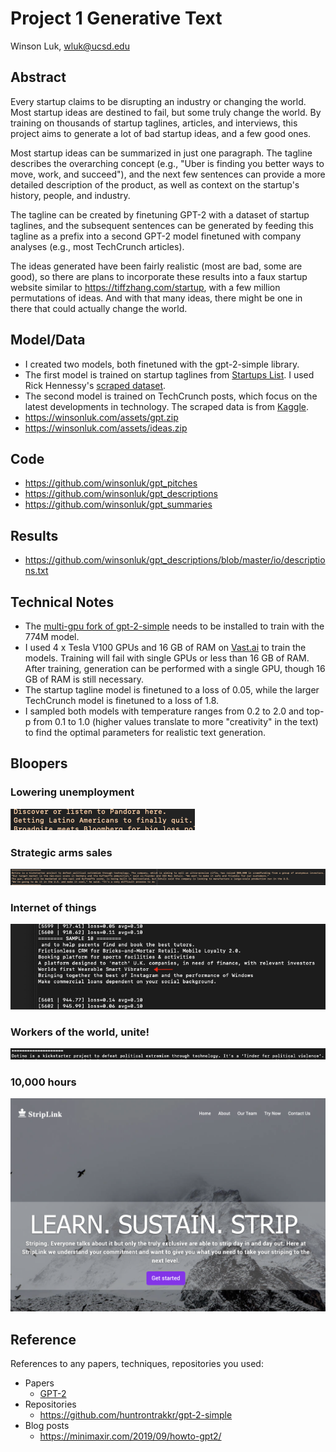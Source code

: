 # Project 1 Generative Text

Winson Luk, wluk@ucsd.edu

## Abstract

Every startup claims to be disrupting an industry or changing the world. Most startup ideas are destined to fail, but some truly change the world. By training on thousands of startup taglines, articles, and interviews, this project aims to generate a lot of bad startup ideas, and a few good ones.

Most startup ideas can be summarized in just one paragraph. The tagline describes the overarching concept (e.g., "Uber is finding you better ways to move, work, and succeed"), and the next few sentences can provide a more detailed description of the product, as well as context on the startup's history, people, and industry.

The tagline can be created by finetuning GPT-2 with a dataset of startup taglines, and the subsequent sentences can be generated by feeding this tagline as a prefix into a second GPT-2 model finetuned with company analyses (e.g., most TechCrunch articles).

The ideas generated have been fairly realistic (most are bad, some are good), so there are plans to incorporate these results into a faux startup website similar to https://tiffzhang.com/startup, with a few million permutations of ideas. And with that many ideas, there might be one in there that could actually change the world.

## Model/Data


- I created two models, both finetuned with the gpt-2-simple library.
- The first model is trained on startup taglines from [Startups List](https://www.startups-list.com/). I used Rick Hennessy's [scraped dataset](https://data.world/rickyhennessy/startup-names-and-descriptions).
- The second model is trained on TechCrunch posts, which focus on the latest developments in technology. The scraped data is from [Kaggle](https://www.kaggle.com/thibalbo/techcrunch-posts-compilation).
- https://winsonluk.com/assets/gpt.zip
- https://winsonluk.com/assets/ideas.zip

## Code

- https://github.com/winsonluk/gpt_pitches
- https://github.com/winsonluk/gpt_descriptions
- https://github.com/winsonluk/gpt_summaries

## Results

- https://github.com/winsonluk/gpt_descriptions/blob/master/io/descriptions.txt

## Technical Notes

- The [multi-gpu fork of gpt-2-simple](https://github.com/huntrontrakkr/gpt-2-simple) needs to be installed to train with the 774M model.
- I used 4 x Tesla V100 GPUs and 16 GB of RAM on [Vast.ai](https://vast.ai) to train the models. Training will fail with single GPUs or less than 16 GB of RAM. After training, generation can be performed with a single GPU, though 16 GB of RAM is still necessary.
- The startup tagline model is finetuned to a loss of 0.05, while the larger TechCrunch model is finetuned to a loss of 1.8.
- I sampled both models with temperature ranges from 0.2 to 2.0 and top-p from 0.1 to 1.0 (higher values translate to more "creativity" in the text) to find the optimal parameters for realistic text generation.

## Bloopers

### Lowering unemployment
![Lowering unemployment](latinos.png)

### Strategic arms sales
![Strategic arms sales](nazis.png)

### Internet of things
![Internet of things](smart.png)

### Workers of the world, unite!
![Workers of the world, unite!](tinder.png)

### 10,000 hours
![10,000 hours](strip.png)

## Reference

References to any papers, techniques, repositories you used:
- Papers
  - [GPT-2](https://d4mucfpksywv.cloudfront.net/better-language-models/language_models_are_unsupervised_multitask_learners.pdf)
- Repositories
  - https://github.com/huntrontrakkr/gpt-2-simple
- Blog posts
  - https://minimaxir.com/2019/09/howto-gpt2/
